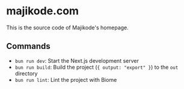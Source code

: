 # majikode.com

This is the source code of Majikode's homepage.

## Commands

- `bun run dev`: Start the Next.js development server
- `bun run build`: Build the project (`{ output: "export" }`) to the `out` directory
- `bun run lint`: Lint the project with Biome
